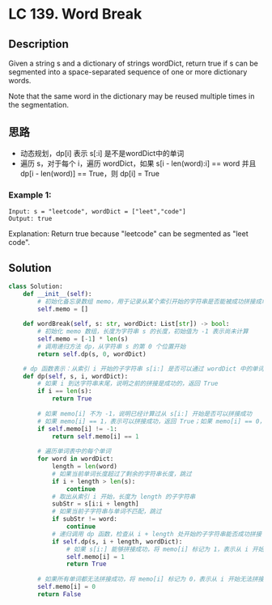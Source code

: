 # LC 139. Word Break
## Description
Given a string s and a dictionary of strings wordDict, return true if s can be segmented into a space-separated sequence of one or more dictionary words.

Note that the same word in the dictionary may be reused multiple times in the segmentation.

## 思路
* 动态规划，dp[i] 表示 s[:i] 是不是wordDict中的单词
* 遍历 s，对于每个 i，遍历 wordDict，如果 s[i - len(word):i] == word 并且 dp[i - len(word)] == True，则 dp[i] = True
### Example 1:
```
Input: s = "leetcode", wordDict = ["leet","code"]
Output: true
```
Explanation: Return true because "leetcode" can be segmented as "leet code".

## Solution
```python
class Solution:
    def __init__(self):
        # 初始化备忘录数组 memo，用于记录从某个索引开始的字符串是否能被成功拼接成单词
        self.memo = []
    
    def wordBreak(self, s: str, wordDict: List[str]) -> bool:
        # 初始化 memo 数组，长度为字符串 s 的长度，初始值为 -1 表示尚未计算
        self.memo = [-1] * len(s)
        # 调用递归方法 dp，从字符串 s 的第 0 个位置开始
        return self.dp(s, 0, wordDict)

    # dp 函数表示：从索引 i 开始的子字符串 s[i:] 是否可以通过 wordDict 中的单词拼接成功
    def dp(self, s, i, wordDict):
        # 如果 i 到达字符串末尾，说明之前的拼接是成功的，返回 True
        if i == len(s):
            return True
        
        # 如果 memo[i] 不为 -1，说明已经计算过从 s[i:] 开始是否可以拼接成功
        # 如果 memo[i] == 1，表示可以拼接成功，返回 True；如果 memo[i] == 0，表示无法拼接成功，返回 False
        if self.memo[i] != -1:
            return self.memo[i] == 1
        
        # 遍历单词表中的每个单词
        for word in wordDict:
            length = len(word)
            # 如果当前单词长度超过了剩余的字符串长度，跳过
            if i + length > len(s):
                continue
            # 取出从索引 i 开始，长度为 length 的子字符串
            subStr = s[i:i + length]
            # 如果当前子字符串与单词不匹配，跳过
            if subStr != word:
                continue
            # 递归调用 dp 函数，检查从 i + length 处开始的子字符串能否成功拼接
            if self.dp(s, i + length, wordDict):
                # 如果 s[i:] 能够拼接成功，将 memo[i] 标记为 1，表示从 i 开始可以成功拼接
                self.memo[i] = 1
                return True
        
        # 如果所有单词都无法拼接成功，将 memo[i] 标记为 0，表示从 i 开始无法拼接
        self.memo[i] = 0
        return False

```